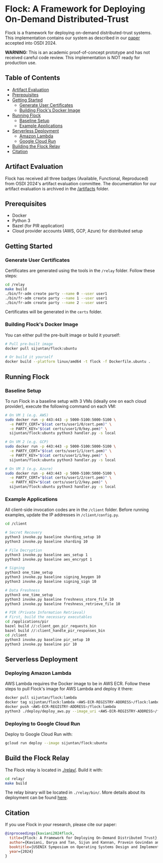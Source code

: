 # Flock: A Framework for Deploying On-Demand Distributed-Trust

Flock is a framework for deploying on-demand distributed-trust systems. This implementation contains our system as described in our [paper](https://eprint.iacr.org/2024/892.pdf) accepted into OSDI 2024.

**WARNING:** This is an academic proof-of-concept prototype and has not received careful code review. This implementation is NOT ready for production use.

## Table of Contents
- [Artifact Evaluation](#artifact-evaluation)
- [Prerequisites](#prerequisites)
- [Getting Started](#getting-started)
  - [Generate User Certificates](#generate-user-certificates)
  - [Building Flock's Docker Image](#building-flocks-docker-image)
- [Running Flock](#running-flock)
  - [Baseline Setup](#baseline-setup)
  - [Example Applications](#example-applications)
- [Serverless Deployment](#serverless-deployment)
  - [Amazon Lambda](#deploying-amazon-lambda)
  - [Google Cloud Run](#deploying-to-google-cloud-run)
- [Building the Flock Relay](#build-the-flock-relay)
- [Citation](#citation)

## Artifact Evaluation
Flock has received all three badges (Available, Functional, Reproduced) from OSDI 2024's artifact evaluation committee. The documentation for our artifact evaluation is archived in the [/artifacts](/artifacts/README.md) folder.

## Prerequisites
- Docker
- Python 3
- Bazel (for PIR application)
- Cloud provider accounts (AWS, GCP, Azure) for distributed setup

## Getting Started

### Generate User Certificates
Certificates are generated using the tools in the `/relay` folder. Follow these steps:

```bash
cd /relay
make build
./bin/fr-adm create party --name 0 --user user1
./bin/fr-adm create party --name 1 --user user1
./bin/fr-adm create party --name 2 --user user1
```

Certificates will be generated in the `certs` folder.

### Building Flock's Docker Image
You can either pull the pre-built image or build it yourself:

```bash
# Pull pre-built image
docker pull sijuntan/flock:ubuntu

# Or build it yourself
docker build --platform linux/amd64 -t flock -f Dockerfile.ubuntu .
```

## Running Flock

### Baseline Setup
To run Flock in a baseline setup with 3 VMs (ideally one on each cloud provider), execute the following command on each VM:

```bash
# On VM 1 (e.g. AWS)
sudo docker run -p 443:443 -p 5000-5100:5000-5100 \
  -e PARTY_CERT="$(cat certs/user1/0/cert.pem)" \
  -e PARTY_KEY="$(cat certs/user1/0/key.pem)" \
  sijuntan/flock:ubuntu python3 handler.py -s local

# On VM 2 (e.g. GCP)
sudo docker run -p 443:443 -p 5000-5100:5000-5100 \
  -e PARTY_CERT="$(cat certs/user1/1/cert.pem)" \
  -e PARTY_KEY="$(cat certs/user1/1/key.pem)" \
  sijuntan/flock:ubuntu python3 handler.py -s local

# On VM 3 (e.g. Azure)
sudo docker run -p 443:443 -p 5000-5100:5000-5100 \
  -e PARTY_CERT="$(cat certs/user1/2/cert.pem)" \
  -e PARTY_KEY="$(cat certs/user1/2/key.pem)" \
  sijuntan/flock:ubuntu python3 handler.py -s local
```

### Example Applications
All client-side invocation codes are in the `/client` folder. Before running examples, update the IP addresses in `/client/config.py`.

```bash
cd /client

# Secret Recovery
python3 invoke.py baseline sharding_setup 10
python3 invoke.py baseline sharding 10

# File Decryption
python3 invoke.py baseline aes_setup 1
python3 invoke.py baseline aes_encrypt 1

# Signing
python3 one_time_setup
python3 invoke.py baseline signing_keygen 10
python3 invoke.py baseline signing_sign 10

# Data Freshness
python3 one_time_setup
python3 invoke.py baseline freshness_store_file 10
python3 invoke.py baseline freshness_retrieve_file 10

# PIR (Private Information Retrieval)
# First, build the necessary executables
cd /applications/pir
bazel build //:client_gen_pir_requests_bin
bazel build //:client_handle_pir_responses_bin
cd /client
python3 invoke.py baseline pir_setup 10
python3 invoke.py baseline pir 10
```

## Serverless Deployment

### Deploying Amazon Lambda
AWS Lambda requires the Docker image to be in AWS ECR. Follow these steps to pull Flock's image for AWS Lambda and deploy it there:

```bash
docker pull sijuntan/flock:lambda
docker tag sijuntan/flock:lambda <AWS-ECR-REGISTRY-ADDRESS>/flock:lambda
docker push <AWS-ECR-REGISTRY-ADDRESS>/flock:lambda
python3 ./deploy/deploy_aws.py --image_uri <AWS-ECR-REGISTRY-ADDRESS>/flock:lambda
```

### Deploying to Google Cloud Run
Deploy to Google Cloud Run with:

```bash
gcloud run deploy --image sijuntan/flock:ubuntu
```

## Build the Flock Relay
The Flock relay is located in [./relay/](./relay/). Build it with:

```bash
cd relay/
make build
```

The relay binary will be located in `./relay/bin/`. More details about its deployment can be found [here](/relay/README.md).

## Citation
If you use Flock in your research, please cite our paper:

```bibtex
@inproceedings{kaviani2024flock,
  title={Flock: A Framework for Deploying On-Demand Distributed Trust},
  author={Kaviani, Darya and Tan, Sijun and Kannan, Pravein Govindan and Poda, Raluca Ada},
  booktitle={USENIX Symposium on Operating Systems Design and Implementation},
  year={2024}
}
```